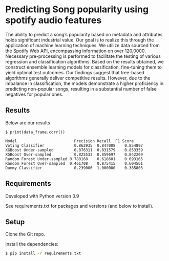 # Predicting Song popularity using spotify audio features

The ability to predict a song’s popularity based on metadata and attributes holds significant industrial value. Our goal is to realize this through the application of machine learning techniques. We utilize data sourced from the Spotify Web API, encompassing information on over 120,0000. Necessary pre-processing is performed to facilitate the testing of various regression and classification algorithms. Based on the results obtained, we construct ensemble learning models for classification, fine-tuning them to yield optimal test outcomes. Our findings suggest that tree-based algorithms generally deliver competitive results. However, due to the imbalance in classification, the models demonstrate a higher proficiency in predicting non-popular songs, resulting in a substantial number of false negatives for popular ones.

## Results
Below are our results

```
$ print(data_frame.corr())

Model	                      Precision	Recall	F1 Score
Voting Classifier	          0.862935	0.847008	0.854897
XGBoost Under-sampled	      0.876311	0.831579	0.853359
XGBoost Over-sampled	      0.825533	0.859697	0.842269
Random Forest Under-sampled	0.788168	0.618601	0.693165
Random Forest Over-sampled	0.461708	0.875415	0.604561
Dummy Classifier	          0.239006	1.000000	0.385803
```

## Requirements

Developed with Python version 3.9

See requirements.txt for packages and versions (and below to install).

## Setup

Clone the Git repo.

Install the dependencies:

```bash
$ pip install -r requirements.txt
```

